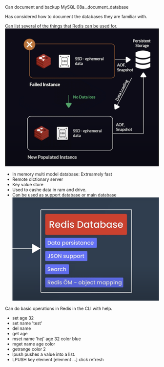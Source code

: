 Can document and backup MySQL
08a._document_database

Has considered how to document the databases they are familiar with.

Can list several of the things that Redis can be used for.
![Alt text](image.png)
- In memory multi model database: Extreamely fast
- Remote dictionary server
- Key value store
- Used to cashe data in ram and drive. 
- Can be used as support database or main database
![Alt text](image-1.png)

Can do basic operations in Redis in the CLI with help.
- set age 32
- set name 'test'
- del name
- get age
- mset name 'hej' age 32 color blue
- mget name age color
- getrange color 2
- lpush pushes a value into a list.
- LPUSH key element [element ...]
click refresh